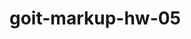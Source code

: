 # goit-markup-hw-05

<!-- git add .
git commit -m "Обновление файлов для 5 дз работы"
git push origin main
git status -->
